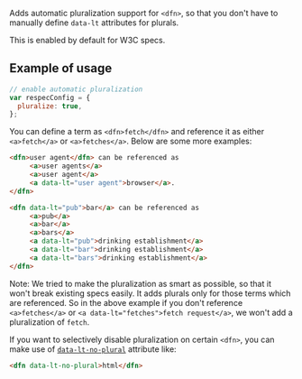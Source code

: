 Adds automatic pluralization support for `<dfn>`, so that you don't have to manually define `data-lt` attributes for plurals.

This is enabled by default for W3C specs.

## Example of usage

``` js
// enable automatic pluralization
var respecConfig = {
  pluralize: true,
};
```

You can define a term as `<dfn>fetch</dfn>` and reference it as either `<a>fetch</a>` or `<a>fetches</a>`.
Below are some more examples:

``` html
<dfn>user agent</dfn> can be referenced as
     <a>user agents</a>
     <a>user agent</a>
     <a data-lt="user agent">browser</a>.
</dfn>

<dfn data-lt="pub">bar</a> can be referenced as
     <a>pub</a>
     <a>bar</a>
     <a>bars</a>
     <a data-lt="pub">drinking establishment</a>
     <a data-lt="bar">drinking establishment</a>
     <a data-lt="bars">drinking establishment</a>
</dfn>
```

Note: We tried to make the pluralization as smart as possible, so that it won't break existing specs easily. It adds plurals only for those terms which are referenced. So in the above example if you don't reference `<a>fetches</a>` or `<a data-lt="fetches">fetch request</a>`, we won't add a pluralization of `fetch`.

If you want to selectively disable pluralization on certain `<dfn>`, you can make use of [`data-lt-no-plural`](data-lt-no-plural) attribute like:

``` html
<dfn data-lt-no-plural>html</dfn>
```